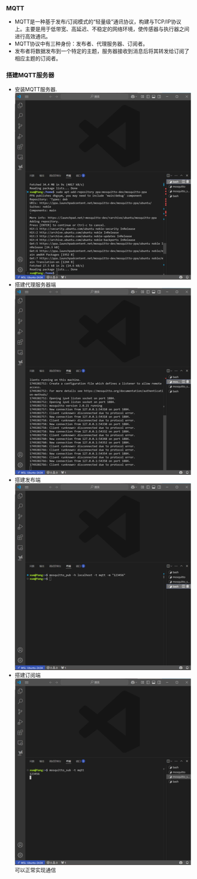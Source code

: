 ### MQTT
- MQTT是一种基于发布/订阅模式的“轻量级”通讯协议，构建与TCP/IP协议上。主要是用于低带宽、高延迟、不稳定的网络环境，使传感器与执行器之间进行高效通讯。
- MQTT协议中有三种身份：发布者、代理服务器、订阅者。
- 发布者将数据发布到一个特定的主题，服务器接收到消息后将其转发给订阅了相应主题的订阅者。
### 搭建MQTT服务器
- 安装MQTT服务器.![alt text](image.png)
- 搭建代理服务器端![alt text](image-1.png)
- 搭建发布端![alt text](image-2.png)
- 搭建订阅端![alt text](image-3.png)
可以正常实现通信